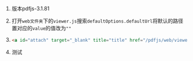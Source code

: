 1. 版本pdfjs-3.1.81

2. 打开`web文件夹`下的`viewer.js`搜索`defaultOptions.defaultUrl`将默认的路径置对应的`value`的值改为`""`

3. ```html
   <a id="attach" target="_blank" title="title" href="/pdfjs/web/viewer.html?file=pdf路径">查看</a>

   ```

4. 测试

